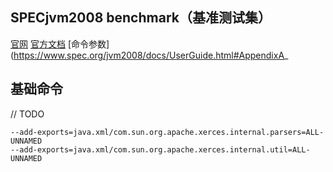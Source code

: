 ## SPECjvm2008 benchmark（基准测试集）
[官网](https://www.spec.org/jvm2008/)
[官方文档](https://www.spec.org/jvm2008/docs/)
[命令参数](https://www.spec.org/jvm2008/docs/UserGuide.html#AppendixA_

## 基础命令
// TODO

```
--add-exports=java.xml/com.sun.org.apache.xerces.internal.parsers=ALL-UNNAMED 
--add-exports=java.xml/com.sun.org.apache.xerces.internal.util=ALL-UNNAMED
```
